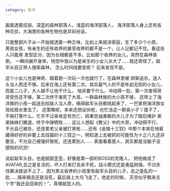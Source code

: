 ```yaml
---
category: 影评
---
```


画面透着炫丽，深蓝的森林部落人，浅蓝的海洋部落人，
海洋部落人身上还有各种花纹，大海里的各种生物也是异彩纷呈。

只是整部片子从一开始就透着一种乏味，比如上来就讲家庭，生了多少个小孩，
男孩女孩，有亲生的还有收养的甚至收养的都不是一个，让人记都记不住。看这些人只能用
发型区分，因为长相都差不多。比如那个收养的女儿，突然在森林昏倒，
一瞬间展开身体，恍惚中我以为是亲生的小女儿长大了……我还奇怪了，敌军头目正带人搜索森林，
怎么时间线要变呢？ 后来发现不是。

这个小女儿也是神奇，跟着跑一次玩一次也就行了，在森林里被
绑架追杀，送人头当人质还不够。后来在海上还有第二次。其实最气人的不是年幼无知的小女儿，而是二儿子，大人越不让他干什么，
他非要干什么，冲动得一批，第一次害得哥哥受伤还不够，第二次终于害死了大哥。一群森林族的大小孩不够，
还带上了海洋族的小孩一起送去给敌人当人质，搞得敌军头目都挑起来了，一巴掌把海洋族女孩给扇水里去了。
还策略呢，本来还想设伏呢，光忙活这一群臭小子丫蛋子了，不挨打等什么，忙乎不过来肯定有伤亡，结果忠诚勇敢的大儿子为了殿后掩护
弟弟妹妹们撤退，终于中弹牺牲……  这让人想起《教父》中的大哥，冲动得不行，不光自己被杀，还连累老父亲被打黑枪……还有《金陵十三钗》中那个本来在地窖藏得好好的非要上去找猫的十三钗之一，明知道上去被抓的可能性为十之八九还非要去，不光自己被强奸致死，还连累别人…… 表面看着感人，其实都是没脑子没感知的坑货!

说起敌军头目，也是腻腻歪歪，好像是第一部的BOSS的克隆人，
把他做成了AVATAR,总之是复活的，坏人打来打去永不死，战斗模式还是勇猛刚强，不过杀伐果决就谈不上了，
因为男主收养的小孩里有敌军头目的儿子，总之是乱的一批……搞来搞去还是没死，最后骑上大鸟飞走了，他走的时候，
天空似乎飘来五个字“我还会回来的！”，真够腻歪人的。
